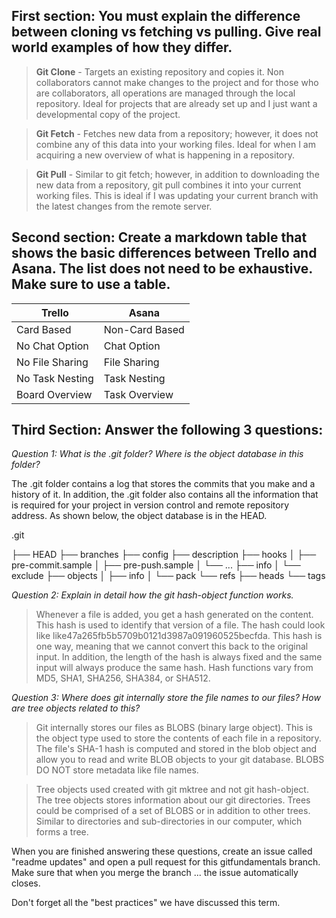 ## First section: You must explain the difference between cloning vs fetching vs pulling. Give real world examples of how they differ.

> **Git Clone** - Targets an existing repository and copies it. Non collaborators cannot make changes to the project and for those who are collaborators, all operations are managed through the local repository. Ideal for projects that are already set up and I just want a developmental copy of the project.

> **Git Fetch** - Fetches new data from a repository; however, it does not combine any of this data into your working files. Ideal for when I am acquiring a new overview of what is happening in a repository.

> **Git Pull** - Similar to git fetch; however, in addition to downloading the new data from a repository, git pull combines it into your current working files. This is ideal if I was updating your current branch with the latest changes from the remote server.

## Second section: Create a markdown table that shows the basic differences between Trello and Asana. The list does not need to be exhaustive. Make sure to use a table.

| Trello          | Asana          |
| --------------- | -------------- |
| Card Based      | Non-Card Based |
| No Chat Option  | Chat Option    |
| No File Sharing | File Sharing   |
| No Task Nesting | Task Nesting   |
| Board Overview  | Task Overview  |

## Third Section: Answer the following 3 questions:

_Question 1: What is the .git folder? Where is the object database in this folder?_

The .git folder contains a log that stores the commits that you make and a history of it. In addition, the .git folder also contains all the information that is required for your project in version control and remote repository address. As shown below, the object database is in the HEAD.

.git

├── HEAD
├── branches
├── config
├── description
├── hooks
│ ├── pre-commit.sample
│ ├── pre-push.sample
│ └── ...
├── info
│ └── exclude
├── objects
│ ├── info
│ └── pack
└── refs
├── heads
└── tags

_Question 2: Explain in detail how the git hash-object function works._

> Whenever a file is added, you get a hash generated on the content. This hash is used to identify that version of a file. The hash could look like like47a265fb5b5709b0121d3987a091960525becfda. This hash is one way, meaning that we cannot convert this back to the original input. In addition, the length of the hash is always fixed and the same input will always produce the same hash. Hash functions vary from MD5, SHA1, SHA256, SHA384, or SHA512.

_Question 3: Where does git internally store the file names to our files? How are tree objects related to this?_

> Git internally stores our files as BLOBS (binary large object). This is the object type used to store the contents of each file in a repository. The file's SHA-1 hash is computed and stored in the blob object and allow you to read and write BLOB objects to your git database. BLOBS DO NOT store metadata like file names.

> Tree objects used created with git mktree and not git hash-object. The tree objects stores information about our git directories. Trees could be comprised of a set of BLOBS or in addition to other trees. Similar to directories and sub-directories in our computer, which forms a tree.

When you are finished answering these questions, create an issue called "readme updates" and open a pull request for this gitfundamentals branch. Make sure that when you merge the branch ... the issue automatically closes.

Don't forget all the "best practices" we have discussed this term.
